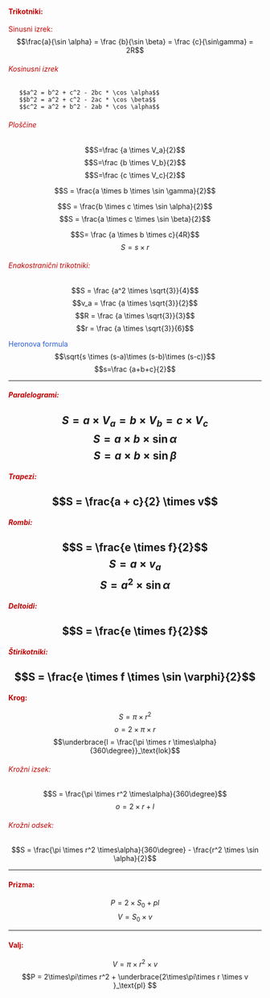 #### <font color="#c00000">Trikotniki:</font>
<font color="#c00000"> Sinusni izrek:</font>
	$$\frac{a}{\sin \alpha} = \frac {b}{\sin \beta} = \frac {c}{\sin\gamma} = 2R$$
###### <font color="#c00000">Kosinusni izrek</font>
	   $$a^2 = b^2 + c^2 - 2bc * \cos \alpha$$
	   $$b^2 = a^2 + c^2 - 2ac * \cos \beta$$
	   $$c^2 = a^2 + b^2 - 2ab * \cos \alpha$$
###### <font color="#c00000">Ploščine</font>
$$S=\frac {a \times V_a}{2}$$
$$S=\frac {b \times V_b}{2}$$
$$S=\frac {c \times V_c}{2}$$


$$S = \frac{a \times b \times \sin \gamma}{2}$$

$$S = \frac{b \times c \times \sin \alpha}{2}$$
$$S = \frac{a \times c \times \sin \beta}{2}$$


$$S= \frac {a \times b \times c}{4R}$$ $$S = s \times r$$
###### <font color="#c00000">Enakostranični trikotniki:</font>
$$S = \frac {a^2 \times \sqrt{3}}{4}$$
$$v_a = \frac {a \times \sqrt{3}}{2}$$
$$R = \frac {a \times \sqrt{3}}{3}$$
$$r = \frac {a \times \sqrt{3}}{6}$$


<font color="#245bdb">Heronova formula</font>
$$\sqrt{s \times (s-a)\times (s-b)\times (s-c)}$$
$$s=\frac {a+b+c}{2}$$


---
##### <font color="#c00000">Paralelogrami:</font>

$$S = a \times V_a = b \times V_b = c \times V_c$$
$$S = a \times b  \times \sin\alpha$$
$$S = a \times b  \times \sin\beta$$
---
##### <font color="#c00000">Trapezi:</font>

$$S = \frac{a + c}{2} \times v$$
---
##### <font color="#c00000">Rombi:</font>

$$S = \frac{e \times f}{2}$$
$$S = a \times v_a$$
$$S = a^2 \times \sin\alpha$$
---
##### <font color="#c00000">Deltoidi:</font>

$$S = \frac{e \times f}{2}$$
---
##### <font color="#c00000">Štirikotniki:</font>

$$S = \frac{e \times f \times \sin \varphi}{2}$$
---
#### <font color="#c00000">Krog:</font>
$$S = \pi \times r^2$$$$o = 2\times\pi \times r $$
$$\underbrace{l = \frac{\pi \times r \times\alpha}{360\degree}}_\text{lok}$$
###### <font color="#c00000">Krožni izsek:</font>
$$S = \frac{\pi \times r^2 \times\alpha}{360\degree}$$
$$o = 2 \times r + l $$
###### <font color="#c00000">Krožni odsek:</font>
$$S = \frac{\pi \times r^2 \times\alpha}{360\degree} - \frac{r^2 \times \sin \alpha}{2}$$
___
#### <font color="#c00000">Prizma:</font>
$$P = 2 \times S_0 + pl$$
$$V = S_0 \times v$$
___
#### <font color="#c00000">Valj:</font>
$$V = \pi \times r^2 \times v$$
$$P = 2\times\pi\times r^2 + \underbrace{2\times\pi\times r \times v }_\text{pl} $$







